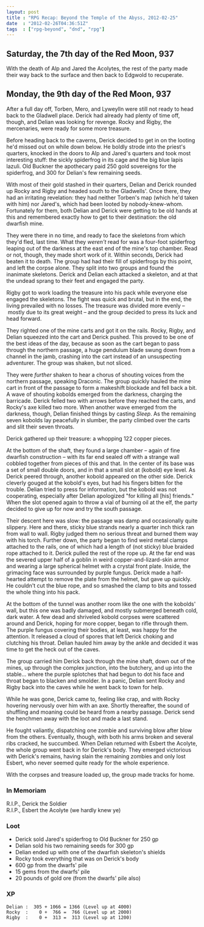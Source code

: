 ```yaml
---
layout: post
title : "RPG Recap: Beyond the Temple of the Abyss, 2012-02-25"
date  : "2012-02-26T04:36:51Z"
tags  : ["rpg-beyond", "dnd", "rpg"]
---
```

## Saturday, the 7th day of the Red Moon, 937

With the death of Alp and Jared the Acolytes, the rest of the party made
their way back to the surface and then back to Edgwold to recuperate.

## Monday, the 9th day of the Red Moon, 937

After a full day off, Torben, Mero, and Lyweylln were still not ready to head
back to the Gladwell place.  Derick had already had plenty of time off,
though, and Delian was looking for revenge.  Rocky and Rigby, the
mercenaries, were ready for some more treasure.

Before heading back to the caverns, Derick decided to get in on the looting
he'd missed out on while down below.  He boldly strode into the priest's
quarters, knocked in the doors to Alp and Jared's quarters and took most
interesting stuff: the sickly spiderfrog in its cage and the big blue lapis
lazuli.  Old Buckner the apothecary paid 250 gold sovereigns for the
spiderfrog, and 300 for Delian's few remaining seeds.

With most of their gold stashed in their quarters, Delian and Derick rounded
up Rocky and Rigby and headed south to the Gladwells'.  Once there, they had
an irritating revelation:  they had neither Torben's map (which he'd taken
with him) nor Jared's, which had been looted by nobody-knew-whom.
Fortunately for them, both Delian and Derick were getting to be old hands at
this and remembered exactly how to get to their destination: the old dwarfish
mine.

They were there in no time, and ready to face the skeletons from which they'd
fled, last time.  What they *weren't* read for was a four-foot spiderfrog
leaping out of the darkness at the east end of the mine's top chamber.  Read
or not, though, they made short work of it.  Within seconds, Derick had
beaten it to death.  The group had had their fill of spiderfrogs by this
point, and left the corpse alone.  They split into two groups and found the
inanimate skeletons.  Derick and Delian each attacked a skeleton, and at that
the undead sprang to their feet and engaged the party.

Rigby got to work loading the treasure into his pack while everyone else
engaged the skeletons.  The fight was quick and brutal, but in the end, the
living prevailed with no losses.  The treasure was divided more evenly
– mostly due to its great weight – and the group decided to press its luck
and head forward.

They righted one of the mine carts and got it on the rails.  Rocky, Rigby,
and Delian squeezed into the cart and Derick pushed.  This proved to be one
of the best ideas of the day, because as soon as the cart began to pass
through the northern passage, a huge pendulum blade swung down from a channel
in the jamb, crashing into the cart instead of an unsuspecting adventurer.
The group was shaken, but not sliced.

They were *further* shaken to hear a chorus of shouting voices from the
northern passage, speaking Draconic.  The group quickly hauled the mine cart
in front of the passage to form a makeshift blockade and fell back a bit.  A
wave of shouting kobolds emerged from the darkness, charging the barricade.
Derick felled two with arrows before they reached the carts, and Rocky's axe
killed two more.  When another wave emerged from the darkness, though, Delian
finished things by casting *Sleep*.  As the remaining seven kobolds lay
peacefully in slumber, the party climbed over the carts and slit their seven
throats.

Derick gathered up their treasure: a whopping 122 copper pieces.

At the bottom of the shaft, they found a large chamber – again of fine
dwarfish construction – with its far end sealed off with a strange wall
cobbled together from pieces of this and that.  In the center of its base was
a set of small double doors, and in that a small slot at (kobold) eye level.
As Derick peered through, another kobold appeared on the other side.  Derick
cleverly gouged at the kobold's eyes, but had his fingers bitten for the
trouble.  Delian tried to press for information, but the kobold was not
cooperating, especially after Delian apologized "for killing all [his]
friends."  When the slot opened again to throw a vial of burning oil at the
elf, the party decided to give up for now and try the south passage.

Their descent here was slow: the passage was damp and occasionally quite
slippery.  Here and there, sticky blue strands nearly a quarter inch thick
ran from wall to wall.  Rigby judged them no serious threat and burned them
way with his torch.  Further down, the party began to find weird metal clamps
attached to the rails, one of which had a length of (not sticky) blue braided
rope attached to it.  Derick pulled the rest of the rope up.  At the far end
was the severed upper half of a goblin in weird copper-and-lizard-skin armor
and wearing a large spherical helmet with a crystal front plate.  Inside, the
grimacing face was surrounded by purple fungus.  Derick made a half-hearted
attempt to remove the plate from the helmet, but gave up quickly.  He
couldn't cut the blue rope, and so smashed the clamp to bits and tossed the
whole thing into his pack.

At the bottom of the tunnel was another room like the one with the kobolds'
wall, but this one was badly damaged, and mostly submerged beneath cold, dark
water.  A few dead and shriveled kobold corpses were scattered around and
Derick, hoping for more copper, began to rifle through them.  The purple
fungus covering their bodies, at least, was happy for the attention.  It
released a cloud of spores that left Derick choking and clutching his throat.
Delian hauled him away by the ankle and decided it was time to get the heck
out of the caves.

The group carried him Derick back through the mine shaft, down out of the
mines, up through the complex junction, into the butchery, and up into the
stable... where the purple splotches that had begun to dot his face and
throat began to blacken and smolder.  In a panic, Delian sent Rocky and Rigby
back into the caves while he went back to town for help.

While he was gone, Derick came to, feeling like crap, and with Rocky hovering
nervously over him with an axe.  Shortly thereafter, the sound of shuffling
and moaning could be heard from a nearby passage.  Derick send the henchmen
away with the loot and made a last stand.

He fought valiantly, dispatching one zombie and surviving blow after blow
from the others.  Eventually, though, with both his arms broken and several
ribs cracked, he succumbed.  When Delian returned with Esbert the Acolyte,
the whole group went back in for Derick's body.  They emerged victorious
with Derick's remains, having slain the remaining zombies and only lost
Esbert, who never seemed quite ready for the whole experience.

With the corpses and treasure loaded up, the group made tracks for home.

### In Memoriam

R.I.P., Derick the Soldier  
R.I.P., Esbert the Acolyte (we hardly knew ye)

### Loot

* Derick sold Jared's spiderfrog to Old Buckner for 250 gp
* Delian sold his two remaining seeds for 300 gp
* Delian ended up with one of the dwarfish skeleton's shields
* Rocky took everything that was on Derick's body
* 600 gp from the dwarfs' pile
* 15 gems from the dwarfs' pile
* 20 pounds of gold ore (from the dwarfs' pile also)

### XP

    Delian :  305 + 1066 = 1366 (Level up at 4000)
    Rocky  :    0 +  766 =  766 (Level up at 2000)
    Rigby  :    0 +  313 =  313 (Level up at 1200)
